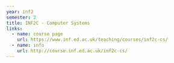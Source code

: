```yaml
---
year: inf2
semester: 2
title: INF2C - Computer Systems
links:
  - name: course page
    url: https://www.inf.ed.ac.uk/teaching/courses/inf2c-cs/
  - name: info
    url: http://course.inf.ed.ac.uk/inf2c-cs/
---
```

